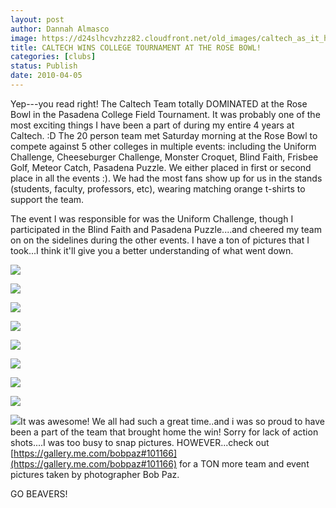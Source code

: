 ```yaml
---
layout: post
author: Dannah Almasco
image: https://d24slhcvzhzz82.cloudfront.net/old_images/caltech_as_it_happens/6a0105349b8251970b0133ec792f00970b.jpg
title: CALTECH WINS COLLEGE TOURNAMENT AT THE ROSE BOWL!
categories: [clubs]
status: Publish
date: 2010-04-05
---
```



Yep---you read right! The Caltech Team totally DOMINATED at the Rose Bowl in the Pasadena College Field Tournament. It was probably one of the most exciting things I have been a part of during my entire 4 years at Caltech. :D
The 20 person team met Saturday morning at the Rose Bowl to compete against 5 other colleges in multiple events: including the Uniform Challenge, Cheeseburger Challenge, Monster Croquet, Blind Faith, Frisbee Golf, Meteor Catch, Pasadena Puzzle. We either placed in first or second place in all the events :). We had the most fans show up for us in the stands (students, faculty, professors, etc), wearing matching orange t-shirts to support the team.

The event I was responsible for was the Uniform Challenge, though I participated in the Blind Faith and Pasadena Puzzle....and cheered my team on on the sidelines during the other events. 
I have a ton of pictures that I took...I think it'll give you a better understanding of what went down.


![](https://d24slhcvzhzz82.cloudfront.net/old_images/caltech_as_it_happens/6a0105349b8251970b01347fa92565970c.jpg)

![](https://d24slhcvzhzz82.cloudfront.net/old_images/caltech_as_it_happens/6a0105349b8251970b0133ec793643970b.jpg)

![](https://d24slhcvzhzz82.cloudfront.net/old_images/caltech_as_it_happens/6a0105349b8251970b0133ec7937b9970b.jpg)

![](https://d24slhcvzhzz82.cloudfront.net/old_images/caltech_as_it_happens/6a0105349b8251970b01347fa92850970c.jpg)

![](https://d24slhcvzhzz82.cloudfront.net/old_images/caltech_as_it_happens/6a0105349b8251970b0133ec793a8b970b.jpg)

![](https://d24slhcvzhzz82.cloudfront.net/old_images/caltech_as_it_happens/6a0105349b8251970b0133ec793ba8970b.jpg)

![](https://d24slhcvzhzz82.cloudfront.net/old_images/caltech_as_it_happens/6a0105349b8251970b0133ec7940b5970b.jpg)

![](https://d24slhcvzhzz82.cloudfront.net/old_images/caltech_as_it_happens/6a0105349b8251970b01347fa930d5970c.jpg)

![](https://d24slhcvzhzz82.cloudfront.net/old_images/caltech_as_it_happens/6a0105349b8251970b0133ec7947de970b.jpg)It was awesome! We all had such a great time..and i was so proud to have been a part of the team that brought home the win! Sorry for lack of action shots....I was too busy to snap pictures. HOWEVER...check out [https://gallery.me.com/bobpaz#101166](https://gallery.me.com/bobpaz#101166) for a TON more team and event pictures taken by photographer Bob Paz.

GO BEAVERS!

